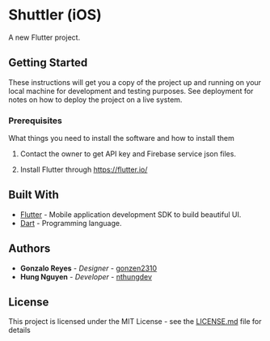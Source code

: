 # Shuttler (iOS)

A new Flutter project.

## Getting Started

These instructions will get you a copy of the project up and running on your local machine for development and testing purposes. See deployment for notes on how to deploy the project on a live system.

### Prerequisites

What things you need to install the software and how to install them

1. Contact the owner to get API key and Firebase service json files.

2. Install Flutter through https://flutter.io/

## Built With

* [Flutter](https://flutter.io/) - Mobile application development SDK to build beautiful UI.
* [Dart](https://www.dartlang.org/) - Programming language.

## Authors


* **Gonzalo Reyes** - *Designer* - [gonzen2310](https://github.com/gonzen2310)
* **Hung Nguyen** - *Developer* - [nthungdev](https://github.com/nthungdev)

## License

This project is licensed under the MIT License - see the [LICENSE.md](LICENSE.md) file for details
